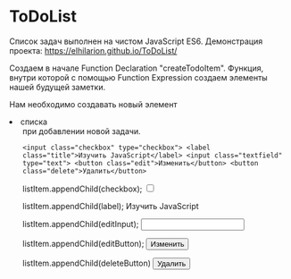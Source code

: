 # ToDoList

Список задач выполнен на чистом JavaScript ES6. Демонстрация проекта: https://elhilarion.github.io/ToDoList/

Создаем в начале Function Declaration "createTodoItem". Функция, внутри которой с помощью Function Expression создаем элементы нашей будущей заметки. 

Нам необходимо создавать новый элемент <li> списка <ul> при добавлении новой задачи. 

`<input class="checkbox" type="checkbox">
<label class="title">Изучить JavaScript</label>
<input class="textfield" type="text">
<button class="edit">Изменить</button>
<button class="delete">Удалить</button>`

listItem.appendChild(checkbox);
<input class="checkbox" type="checkbox">

listItem.appendChild(label);
<label class="title">Изучить JavaScript</label>

listItem.appendChild(editInput);
<input class="textfield" type="text">

listItem.appendChild(editButton);
<button class="edit">Изменить</button>

listItem.appendChild(deleteButton)
<button class="delete">Удалить</button>
